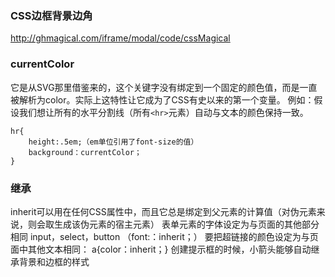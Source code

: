 ### CSS边框背景边角
http://ghmagical.com/iframe/modal/code/cssMagical

### currentColor
它是从SVG那里借鉴来的，这个关键字没有绑定到一个固定的颜色值，而是一直被解析为color。实际上这特性让它成为了CSS有史以来的第一个变量。
例如：假设我们想让所有的水平分割线（所有`<hr>`元素）自动与文本的颜色保持一致。
```
hr{
    height:.5em;（em单位引用了font-size的值）
    background：currentColor；
}
```
### 继承
inherit可以用在任何CSS属性中，而且它总是绑定到父元素的计算值（对伪元素来说，则会取生成该伪元素的宿主元素）
    表单元素的字体设定为与页面的其他部分相同
        input，select，button （font:：inherit；）
    要把超链接的颜色设定为与页面中其他文本相同：
        a{color：inherit；}
创建提示框的时候，小箭头能够自动继承背景和边框的样式
